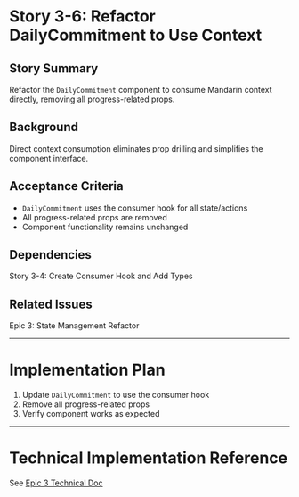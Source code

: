 # Story 3-6: Refactor DailyCommitment to Use Context

## Story Summary

Refactor the `DailyCommitment` component to consume Mandarin context directly, removing all progress-related props.

## Background

Direct context consumption eliminates prop drilling and simplifies the component interface.

## Acceptance Criteria

- `DailyCommitment` uses the consumer hook for all state/actions
- All progress-related props are removed
- Component functionality remains unchanged

## Dependencies

Story 3-4: Create Consumer Hook and Add Types

## Related Issues

Epic 3: State Management Refactor

---

# Implementation Plan

1. Update `DailyCommitment` to use the consumer hook
2. Remove all progress-related props
3. Verify component works as expected

---

# Technical Implementation Reference

See [Epic 3 Technical Doc](./README.md)
